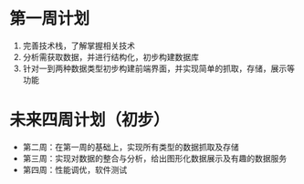 # 第一周计划    
1. 完善技术栈，了解掌握相关技术
2. 分析需获取数据，并进行结构化，初步构建数据库
3. 针对一到两种数据类型初步构建前端界面，并实现简单的抓取，存储，展示等功能     
# 未来四周计划（初步）
   * 第二周：在第一周的基础上，实现所有类型的数据抓取及存储
   * 第三周：实现对数据的整合与分析，给出图形化数据展示及有趣的数据服务
   * 第四周：性能调优，软件测试